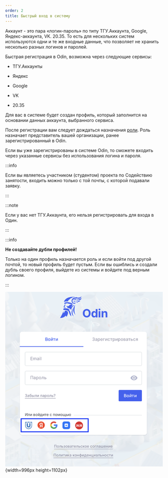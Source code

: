```yaml
---
order: 2
title: Быстрый вход в систему
---
```


Аккаунт - это пара «логин-пароль» по типу ТГУ.Аккаунта, Google, Яндекс-аккаунта, VK. 20.35. То есть для нескольких систем используются одни и те же входные данные, что позволяет не хранить несколько разных логинов и паролей.

Быстрая регистрация в Odin, возможна через следующие сервисы:

-  ТГУ.Аккаунты

-  Яндекс

-  Google

-  VK

-  20\.35

Для вас в системе будет создан профиль, который заполнится на основании данных аккаунта, выбранного сервиса.

После регистрации вам следует дождаться назначения [роли](https://informa.gitbook.io/odin/roli-v-sisteme/roli-v-odin). Роль назначает представитель вашей организации, ранее зарегистрированный в Odin.

Если вы уже зарегистрированы в системе Odin, то сможете входить через указанные сервисы без использования логина и пароля.

 

:::info 

Если вы являетесь участником (студентом) проекта по Содействию занятости, входить можно только с той почты, с которой подавали заявку.

:::

 

:::note 

Если у вас нет ТГУ.Аккаунта, его нельзя регистрировать для входа в Один.

:::

 

 

:::info 

**Не создавайте дубли профилей!**

Только на один профиль назначается роль и если войти под другой почтой, то новый профиль будет пустым. Если вы ошиблись и создали дубль своего профиля, выйдете из системы и войдите под верным логином.

:::

![](./bystryy-vkhod-v-sistemu.png){width=996px height=1102px}